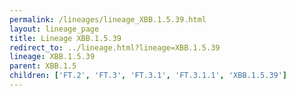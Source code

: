 ```yaml
---
permalink: /lineages/lineage_XBB.1.5.39.html
layout: lineage_page
title: Lineage XBB.1.5.39
redirect_to: ../lineage.html?lineage=XBB.1.5.39
lineage: XBB.1.5.39
parent: XBB.1.5
children: ['FT.2', 'FT.3', 'FT.3.1', 'FT.3.1.1', 'XBB.1.5.39']
---
```

